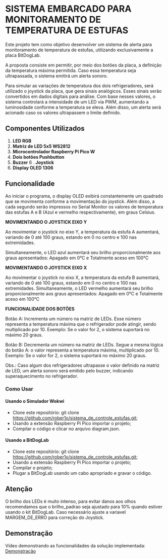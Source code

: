# SISTEMA EMBARCADO PARA MONITORAMENTO DE TEMPERATURA DE ESTUFAS

Este projeto tem como objetivo desenvolver um sistema de alerta para monitoramento de temperatura de estufas, utilizando exclusivamente a placa BitDogLab.

A proposta consiste em permitir, por meio dos botões da placa, a definição da temperatura máxima permitida. Caso essa temperatura seja ultrapassada, o sistema emitirá um alerta sonoro.

Para simular as variações de temperatura dos dois refrigeradores, será utilizado o joystick da placa, que gera sinais analógicos. Esses sinais serão convertidos em dados digitais para análise. Com base nesses valores, o sistema controlará a intensidade de um LED via PWM, aumentando a luminosidade conforme a temperatura se eleva. Além disso, um alerta será acionado caso os valores ultrapassem o limite definido.
 

## Componentes Utilizados

1. **LED RGB** 
2. **Matriz de LED 5x5 WS2812** 
3. **Microcontrolador Raspberry Pi Pico W**
4. **Dois botões Pushbutton**
5. **Buzzer**
6 . **Joystick**
7. **Display OLED 1306**

## Funcionalidade

Ao iniciar o programa, o display OLED exibirá constantemente um quadrado que se movimenta conforme a movimentação do joystick.
Além disso, a cada segundo serão impressos no Serial Monitor os valores de temperatura das estufas A e B (Azul e vermelho respectivamente), em graus Celsius.

**MOVIMENTANDO O JOYSTICK EIXO Y**

Ao movimentar o joystick no eixo Y, a temperatura da estufa A aumentará, variando de 0 até 100 graus, estando em 0 no centro e 100 nas extremidades.

Simultaneamente, o LED azul aumentará seu brilho proporcionalmente aos graus apresentados: Apagado em 0°C e  Totalmente aceso em 100°C

**MOVIMENTANDO O JOYSTICK EIXO X**

Ao movimentar o joystick no eixo X, a temperatura da estufa B aumentará, variando de 0 até 100 graus, estando em 0 no centro e 100 nas extremidades.
Simultaneamente, o LED vermelho aumentará seu brilho proporcionalmente aos graus apresentados: Apagado em 0°C e Totalmente aceso em 100°C

**FUNCIONALIDADE DOS BOTÕES**

Botão A: Incrementa um número na matriz de LEDs. Esse número representa a temperatura máxima que o refrigerador pode atingir, sendo multiplicado por 10.
Exemplo: Se o valor for 2, o sistema suportará no máximo 20 graus.

Botão B: Decrementa um número na matriz de LEDs. Segue a mesma lógica do botão A: o valor representa a temperatura máxima, multiplicado por 10.
Exemplo: Se o valor for 2, o sistema suportará no máximo 20 graus.

Obs.: Caso algum dos refrigeradores ultrapasse o valor definido na matriz de LED, um alerta sonoro será emitido pelo buzzer, indicando superaquecimento no refrigerador.

### Como Usar

#### Usando o Simulador Wokwi

- Clone este repositório: git clone https://github.com/rober1o/sistema_de_controle_estufas.git;
- Usando a extensão Raspberry Pi Pico importar o projeto;
- Compilar o código e clicar no arquivo diagram.json.

#### Usando a BitDogLab

- Clone este repositório: git clone https://github.com/rober1o/sistema_de_controle_estufas.git;
- Usando a extensão Raspberry Pi Pico importar o projeto;
- Compilar o projeto;
- Plugar a BitDogLab usando um cabo apropriado e gravar o código.

## Atenção

O brilho dos LEDs é muito intenso, para evitar danos aos olhos recomendamos que o brilho_padrao seja ajustado para 10% quando estiver usando o kit BitDogLab.
 Caso necessário ajuste a variavel MARGEM_DE_ERRO para correção do Joystick.
## Demonstração

<!-- TODO: adicionar link do vídeo -->
Vídeo demonstrando as funcionalidades da solução implementada: [Demonstração]()
